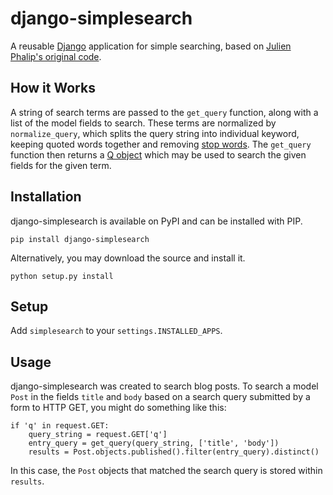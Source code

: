 django-simplesearch
============

A reusable [Django](http://www.djangoproject.com/) application for simple searching, based on [Julien Phalip's original code](http://julienphalip.com/post/2825034077/adding-search-to-a-django-site-in-a-snap>).


How it Works
------------

A string of search terms are passed to the `get_query` function, along with a list of the model fields to search. These terms are normalized by `normalize_query`, which splits the query string into individual keyword, keeping quoted words together and removing [stop words](https://en.wikipedia.org/wiki/Stop_words). The `get_query` function then returns a [Q object](https://docs.djangoproject.com/en/dev/topics/db/queries/#complex-lookups-with-q-objects) which may be used to search the given fields for the given term.


Installation
------------

django-simplesearch is available on PyPI and can be installed with PIP.

    pip install django-simplesearch

Alternatively, you may download the source and install it.

    python setup.py install


Setup
-----

Add `simplesearch` to your `settings.INSTALLED_APPS`.


Usage
-----

django-simplesearch was created to search blog posts. To search a model `Post` in the fields `title` and `body` based on a search query submitted by a form to HTTP GET, you might do something like this:

    if 'q' in request.GET:
        query_string = request.GET['q']
        entry_query = get_query(query_string, ['title', 'body'])
        results = Post.objects.published().filter(entry_query).distinct()

In this case, the `Post` objects that matched the search query is stored within `results`.
